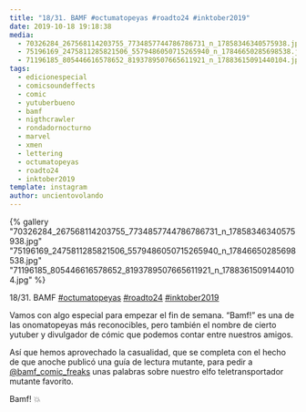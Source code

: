 ```yaml
---
title: "18/31. BAMF #octumatopeyas #roadto24 #inktober2019"
date: 2019-10-18 19:18:38
media: 
  - 70326284_267568114203755_7734857744786786731_n_17858346340575938.jpg
  - 75196169_2475811285821506_5579486050715265940_n_17846650285698538.jpg
  - 71196185_805446616578652_8193789507665611921_n_17883615091440104.jpg
tags: 
  - edicionespecial
  - comicsoundeffects
  - comic
  - yutuberbueno
  - bamf
  - nigthcrawler
  - rondadornocturno
  - marvel
  - xmen
  - lettering
  - octumatopeyas
  - roadto24
  - inktober2019
template: instagram
author: uncientovolando
---
```


{% gallery "70326284_267568114203755_7734857744786786731_n_17858346340575938.jpg" "75196169_2475811285821506_5579486050715265940_n_17846650285698538.jpg" "71196185_805446616578652_8193789507665611921_n_17883615091440104.jpg" %}

18/31. BAMF [#octumatopeyas](/tags/octumatopeyas) [#roadto24](/tags/roadto24) [#inktober2019](/tags/inktober2019)

Vamos con algo especial para empezar el fin de semana. “Bamf!” es una de las onomatopeyas más reconocibles, pero también el nombre de cierto yutuber y divulgador de cómic que podemos contar entre nuestros amigos.

Así que hemos aprovechado la casualidad, que se completa con el hecho de que anoche publicó una guía de lectura mutante, para pedir a [@bamf_comic_freaks](https://instagram.com/bamf_comic_freaks) unas palabras sobre nuestro elfo teletransportador mutante favorito.

Bamf! 💥
